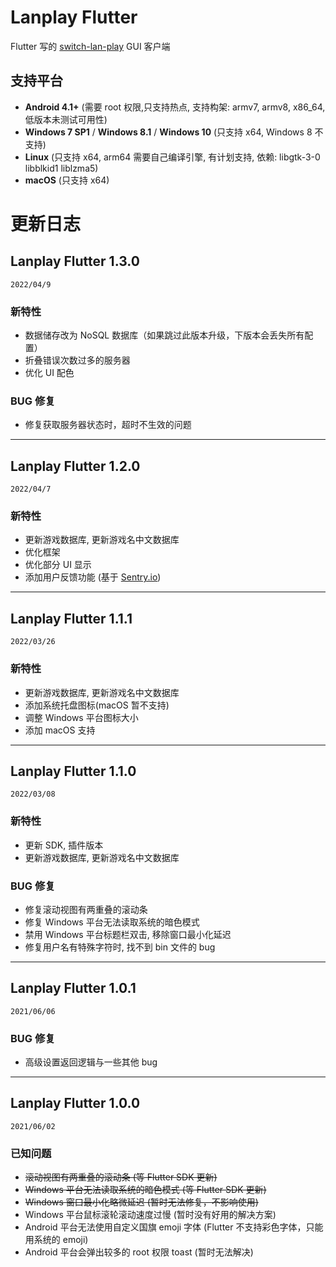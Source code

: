 ﻿# **Lanplay Flutter**

Flutter 写的 [switch-lan-play](https://github.com/spacemeowx2/switch-lan-play) GUI 客户端

## 支持平台

- **Android 4.1+** (需要 root 权限,只支持热点, 支持构架: armv7, armv8, x86_64, 低版本未测试可用性)
- **Windows 7 SP1** / **Windows 8.1** / **Windows 10** (只支持 x64, Windows 8 不支持)
- **Linux** (只支持 x64, arm64 需要自己编译引擎, 有计划支持, 依赖: libgtk-3-0 libblkid1 liblzma5)
- **macOS** (只支持 x64)
# 更新日志

## Lanplay Flutter 1.3.0

`2022/04/9`

### **新特性**

- 数据储存改为 NoSQL 数据库（如果跳过此版本升级，下版本会丢失所有配置）
- 折叠错误次数过多的服务器
- 优化 UI 配色

### **BUG 修复**

- 修复获取服务器状态时，超时不生效的问题

---

## Lanplay Flutter 1.2.0

`2022/04/7`

### **新特性**

- 更新游戏数据库, 更新游戏名中文数据库
- 优化框架
- 优化部分 UI 显示
- 添加用户反馈功能 (基于 [Sentry.io](https://sentry.io/))

---

## Lanplay Flutter 1.1.1

`2022/03/26`

### **新特性**

- 更新游戏数据库, 更新游戏名中文数据库
- 添加系统托盘图标(macOS 暂不支持)
- 调整 Windows 平台图标大小
- 添加 macOS 支持

---

## Lanplay Flutter 1.1.0

`2022/03/08`

### **新特性**

- 更新 SDK, 插件版本
- 更新游戏数据库, 更新游戏名中文数据库

### **BUG 修复**

- 修复滚动视图有两重叠的滚动条
- 修复 Windows 平台无法读取系统的暗色模式
- 禁用 Windows 平台标题栏双击, 移除窗口最小化延迟
- 修复用户名有特殊字符时, 找不到 bin 文件的 bug

---

## Lanplay Flutter 1.0.1

`2021/06/06`

<!-- ### **新特性** -->

### **BUG 修复**

- 高级设置返回逻辑与一些其他 bug

---

## Lanplay Flutter 1.0.0

`2021/06/02`

<!-- ### **新特性** -->

<!-- ### **BUG 修复** -->

### **已知问题**

- ~~滚动视图有两重叠的滚动条 (等 Flutter SDK 更新)~~
- ~~Windows 平台无法读取系统的暗色模式 (等 Flutter SDK 更新)~~
- ~~Windows 窗口最小化略微延迟 (暂时无法修复，不影响使用)~~
- Windows 平台鼠标滚轮滚动速度过慢 (暂时没有好用的解决方案)
- Android 平台无法使用自定义国旗 emoji 字体 (Flutter 不支持彩色字体，只能用系统的 emoji)
- Android 平台会弹出较多的 root 权限 toast (暂时无法解决)
